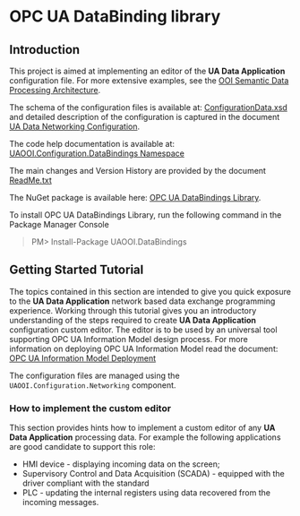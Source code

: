 # OPC UA DataBinding library

## Introduction

This project is aimed at implementing an editor of the **UA Data Application** configuration file. For more extensive examples, see the [OOI Semantic Data Processing Architecture](../../SemanticData/README.MD).

The schema of the configuration files is available at:  [ConfigurationData.xsd](../../Configuration/Networking/Serialization/ConfigurationData.xsd) and detailed description of the configuration is captured in the document [UA Data Networking Configuration](../../Configuration/Networking/README.MD#ua-data-networking-configuration).

The code help documentation is available at:
[UAOOI.Configuration.DataBindings Namespace](http://www.commsvr.com/download/OPC-UA-OOI/?topic=html/N-UAOOI.Configuration.DataBindings.htm)

The main changes and Version History are provided by the document [ReadMe.txt](./ReadMe.txt)

The NuGet package is available here: [OPC UA DataBindings Library](https://www.nuget.org/packages/UAOOI.DataBindings/).

To install OPC UA DataBindings Library, run the following command in the  Package Manager Console  

> PM>  Install-Package UAOOI.DataBindings

## Getting Started Tutorial

The topics contained in this section are intended to give you quick exposure to the **UA Data Application** network based data exchange programming experience. Working through this tutorial gives you an introductory understanding of the steps required to create **UA Data Application** configuration custom editor. The editor is to be used by an universal tool supporting OPC UA Information Model design process. For more information on deploying OPC UA Information Model read the document: [OPC UA Information Model Deployment](http://www.commsvr.com/InternetDSL/commserver/P_DowloadCenter/P_Publications/20140301E_DeploymentInformationModel.pdf)

The configuration files are managed using the `UAOOI.Configuration.Networking` component.

### How to implement the custom editor

This section provides hints how to implement a custom editor of any **UA Data Application** processing data. For example the following applications are good candidate to support this role:

* HMI device - displaying incoming data on the screen;
* Supervisory Control and Data Acquisition (SCADA) - equipped with the driver compliant with the standard
* PLC - updating the internal registers using data recovered from the incoming messages.
